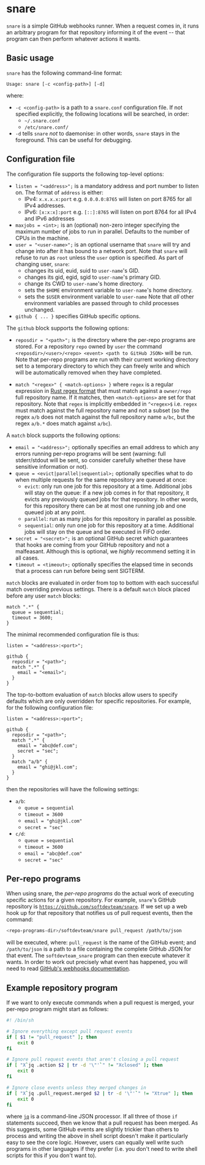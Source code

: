 # snare

`snare` is a simple GitHub webhooks runner. When a request comes in, it runs an
arbitrary program for that repository informing it of the event -- that program
can then perform whatever actions it wants.


## Basic usage

`snare` has the following command-line format:

```
Usage: snare [-c <config-path>] [-d]
```

where:

 * `-c <config-path>` is a path to a `snare.conf` configuration file. If not
   specified explicitly, the following locations will be searched, in order:
     * `~/.snare.conf`
     * `/etc/snare.conf/`
 * `-d` tells `snare` *not* to daemonise: in other words, `snare` stays in the
   foreground. This can be useful for debugging.


## Configuration file

The configuration file supports the following top-level options:

 * `listen = "<address>";` is a mandatory address and port number to listen on.
   The format of `address` is either:
     * IPv4: `x.x.x.x:port` e.g. `0.0.0.0:8765` will listen on port 8765 for
       all IPv4 addresses.
     * IPv6: `[x:x:x]:port` e.g. `[::]:8765` will listen on port 8764 for all
       IPv4 and IPv6 addresses
 * `maxjobs = <int>;` is an (optional) non-zero integer specifying the maximum
   number of jobs to run in parallel. Defaults to the number of CPUs in the
   machine.
 * `user = "<user-name>";` is an optional username that `snare` will try and
   change into after it has bound to a network port. Note that `snare` will
   refuse to run as `root` unless the `user` option is specified. As part of
   changing user, `snare`:
     * changes its uid, euid, suid to `user-name`'s GID.
     * changes its gid, egid, sgid to `user-name`'s primary GID.
     * change its CWD to `user-name`'s home directory.
     * sets the `$HOME` environment variable to `user-name`'s home directory.
     * sets the `$USER` environment variable to `user-name`
   Note that *all* other environment variables are passed through to child
   processes unchanged.
 * `github { ... }` specifies GitHub specific options.

The `github` block supports the following options:

 * `reposdir = "<path>";` is the directory where the per-repo programs are
   stored. For a repository `repo` owned by `user` the command
   `<reposdir>/<user>/<repo> <event> <path to GitHub JSON>` will be run. Note
   that per-repo programs are run with their current working directory set to a
   temporary directory to which they can freely write and which will be
   automatically removed when they have completed.

  * `match "<regex>" { <match-options> }` where `regex` is a regular expression
    in [Rust regex format](https://docs.rs/regex/) that must match against a
    `owner/repo` full repository name. If it matches, then `<match-options>`
    are set for that repository. Note that `regex` is implicitly embedded in
    `^<regex>$` i.e. `regex` must match against the full repository name and
    not a subset (so the regex `a/b` does not match against the full repository
    name `a/bc`, but the regex `a/b.*` does match against `a/bc`).

A `match` block supports the following options:

 * `email = "<address>";` optionally specifies an email address to which any
   errors running per-repo programs will be sent (warning: full stderr/stdout
   will be sent, so consider carefully whether these have sensitive information
   or not).
 * `queue = <evict|parallel|sequential>;` optionally specifies what to do when
   multiple requests for the same repository are queued at once:
     * `evict`: only run one job for this repository at a time. Additional jobs
       will stay on the queue: if a new job comes in for that repository, it
       evicts any previously queued jobs for that repository. In other words,
       for this repository there can be at most one running job and one queued
       job at any point.
     * `parallel`: run as many jobs for this repository in parallel as
       possible.
     * `sequential`: only run one job for this repository at a time. Additional
       jobs will stay on the queue and be executed in FIFO order.
 * `secret = "<secret>";` is an optional GitHub secret which guarantees that
   hooks are coming from your GitHub repository and not a malfeasant. Although
   this is optional, we *highly* recommend setting it in all cases.
 * `timeout = <timeout>;` optionally specifies the elapsed time in seconds that
   a process can run before being sent SIGTERM.

`match` blocks are evaluated in order from top to bottom with each successful
match overriding previous settings.  There is a default `match` block placed
before any user `match` blocks:

```
match ".*" {
  queue = sequential;
  timeout = 3600;
}
```

The minimal recommended configuration file is thus:

```
listen = "<address>:<port>";

github {
  reposdir = "<path>";
  match ".*" {
    email = "<email>";
  }
}
```

The top-to-bottom evaluation of `match` blocks allow users to specify defaults
which are only overridden for specific repositories. For example, for the
following configuration file:

```
listen = "<address>:<port>";

github {
  reposdir = "<path>";
  match ".*" {
    email = "abc@def.com";
    secret = "sec";
  }
  match "a/b" {
    email = "ghi@jkl.com";
  }
}
```

then the repositories will have the following settings:

  * `a/b`:
    * `queue = sequential`
    * `timeout = 3600`
    * `email = "ghi@jkl.com"`
    * `secret = "sec"`
  * `c/d`:
    * `queue = sequential`
    * `timeout = 3600`
    * `email = "abc@def.com"`
    * `secret = "sec"`


## Per-repo programs

When using snare, the *per-repo programs* do the actual work of executing
specific actions for a given repository.  For example, `snare`'s GitHub
repository is
[`https://github.com/softdevteam/snare`](https://github.com/softdevteam/snare).
If we set up a web hook up for that repository that notifies us of pull request
events, then the command:

```sh
<repo-programs-dir>/softdevteam/snare pull_request /path/to/json
```

will be executed, where: `pull_request` is the name of the GitHub event; and
`/path/to/json` is a path to a file containing the complete GitHub JSON for
that event. The `softdevteam_snare` program can then execute whatever it wants.
In order to work out precisely what event has happened, you will need to read
[GitHub's webhooks documentation](https://developer.github.com/webhooks/).


## Example repository program

If we want to only execute commands when a pull request is merged, your
per-repo program might start as follows:

```sh
#! /bin/sh

# Ignore everything except pull request events
if [ $1 != "pull_request" ]; then
    exit 0
fi

# Ignore pull request events that aren't closing a pull request
if [ "X`jq .action $2 | tr -d '\"'`" != "Xclosed" ]; then
    exit 0
fi

# Ignore close events unless they merged changes in
if [ "X`jq .pull_request.merged $2 | tr -d '\"'`" != "Xtrue" ]; then
    exit 0
fi
```

where [`jq`](https://stedolan.github.io/jq/) is a command-line JSON processor.
If all three of those `if` statements succeed, then we know that a pull request
has been merged. As this suggests, some GitHub events are slightly trickier
than others to process and writing the above in shell script doesn't make it
particularly easy to see the core logic. However, users can equally well write
such programs in other languages if they prefer (i.e. you don't need to write
shell scripts for this if you don't want to).
